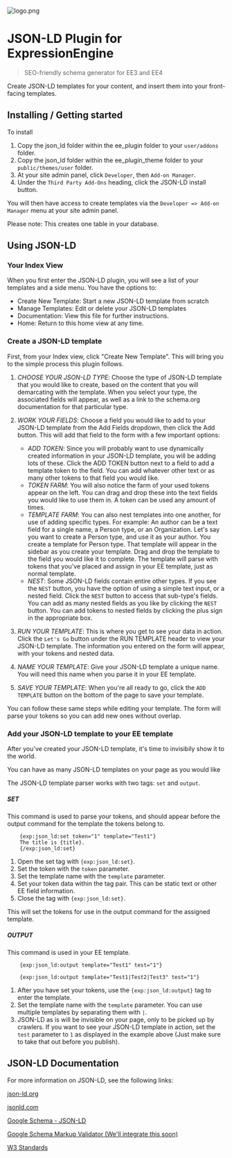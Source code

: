 ![logo.png](https://dougblackjr.com/images/jsonldlogo.png)

# JSON-LD Plugin for ExpressionEngine
> SEO-friendly schema generator for EE3 and EE4
 
Create JSON-LD templates for your content, and insert them into your front-facing templates.

## Installing / Getting started

To install

1. Copy the json_ld folder within the ee_plugin folder to your `user/addons` folder.
2. Copy the json_ld folder within the ee_plugin_theme folder to your `public/themes/user` folder.
3. At your site admin panel, click `Developer`, then `Add-on Manager`.
4. Under the `Third Party Add-Ons` heading, click the JSON-LD install button.

You will then have access to create templates via the `Developer => Add-on Manager` menu at your site admin panel.

Please note: This creates one table in your database.

## Using JSON-LD
### Your Index View

When you first enter the JSON-LD plugin, you will see a list of your templates and a side menu. You have the options to:
+ Create New Template: Start a new JSON-LD template from scratch
+ Manage Templates: Edit or delete your JSON-LD templates
+ Documentation: View this file for further instructions.
+ Home: Return to this home view at any time.

### Create a JSON-LD template

First, from your Index view, click "Create New Template". This will bring you to the simple process this plugin follows.

1. *CHOOSE YOUR JSON-LD TYPE*: Choose the type of JSON-LD template that you would like to create, based on the content that you will demarcating with the template. When you select your type, the associated fields will appear, as well as a link to the schema.org documentation for that particular type.

2. *WORK YOUR FIELDS*: Choose a field you would like to add to your JSON-LD template from the Add Fields dropdown, then click the Add button. This will add that field to the form with a few important options:
    + *ADD TOKEN*: Since you will probably want to use dynamically created information in your JSON-LD template, you will be adding lots of these. Click the ADD TOKEN button next to a field to add a template token to the field. You can add whatever other text or as many other tokens to that field you would like.
    + *TOKEN FARM*: You will also notice the farm of your used tokens appear on the left. You can drag and drop these into the text fields you would like to use them in. A token can be used any amount of times.
    + *TEMPLATE FARM*: You can also nest templates into one another, for use of adding specific types.
        For example: An author can be a text field for a single name, a Person type, or an Organization. Let's say you want to create a Person type, and use it as your author. You create a template for Person type. That template will appear in the sidebar as you create your template. Drag and drop the template to the field you would like it to complete. The template will parse with tokens that you've placed and assign in your EE template, just as normal template.
    + *NEST*: Some JSON-LD fields contain entire other types. If you see the `NEST` button, you have the option of using a simple text input, or a nested field. Click the `NEST` button to access that sub-type's fields. You can add as many nested fields as you like by clicking the `NEST` button. You can add tokens to nested fields by clicking the plus sign in the appropriate box.

3. *RUN YOUR TEMPLATE*: This is where you get to see your data in action. Click the `Let's Go` button under the RUN TEMPLATE header to view your JSON-LD template. The information you entered on the form will appear, with your tokens and nested data.

4. *NAME YOUR TEMPLATE*: Give your JSON-LD template a unique name. You will need this name when you parse it in your EE template.

5. *SAVE YOUR TEMPLATE*: When you're all ready to go, click the `ADD TEMPLATE` button on the bottom of the page to save your template.

You can follow these same steps while editing your template. The form will parse your tokens so you can add new ones without overlap.

### Add your JSON-LD template to your EE template

After you've created your JSON-LD template, it's time to invisibily show it to the world.

You can have as many JSON-LD templates on your page as you would like

The JSON-LD template parser works with two tags: `set` and `output`.

##### SET
This command is used to parse your tokens, and should appear before the output command for the template the tokens belong to.

        {exp:json_ld:set token="1" template="Test1"}
        The title is {title}.
        {/exp:json_ld:set}

1. Open the set tag with `{exp:json_ld:set}`.
2. Set the token with the `token` parameter.
3. Set the template name with the `template` parameter.
4. Set your token data within the tag pair. This can be static text or other EE field information.
5. Close the tag with `{exp:json_ld:set}`.

This will set the tokens for use in the output command for the assigned template.

##### OUTPUT
This command is used in your EE template.

        {exp:json_ld:output template="Test1" test="1"}

        {exp:json_ld:output template="Test1|Test2|Test3" test="1"}

1. After you have set your tokens, use the `{exp:json_ld:output}` tag to enter the template.
2. Set the template name with the `template` parameter. You can use multiple templates by separating them with `|`.
3. JSON-LD as is will be invisible on your page, only to be picked up by crawlers. If you want to see your JSON-LD template in action, set the `test` parameter to `1` as displayed in the example above (Just make sure to take that out before you publish).


## JSON-LD Documentation

For more information on JSON-LD, see the following links:

[json-ld.org](http://json-ld.org)

[jsonld.com](http://jsonld.com)

[Google Schema - JSON-LD](https://developers.google.com/schemas/formats/json-ld)

[Google Schema Markup Validator (We'll integrate this soon)](https://search.google.com/structured-data/testing-tool/u/0/)

[W3 Standards](https://www.w3.org/TR/json-ld/)